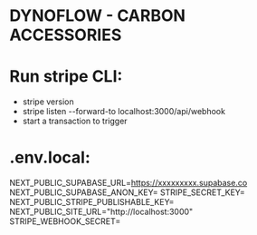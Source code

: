 # DYNOFLOW - CARBON ACCESSORIES

# Run stripe CLI:

- stripe version
- stripe listen --forward-to localhost:3000/api/webhook
- start a transaction to trigger

# .env.local:

NEXT_PUBLIC_SUPABASE_URL=https://xxxxxxxxx.supabase.co
NEXT_PUBLIC_SUPABASE_ANON_KEY=
STRIPE_SECRET_KEY=
NEXT_PUBLIC_STRIPE_PUBLISHABLE_KEY=
NEXT_PUBLIC_SITE_URL="http://localhost:3000"
STRIPE_WEBHOOK_SECRET=
